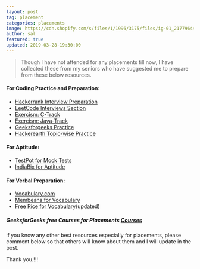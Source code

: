 ```yaml
---
layout: post
tag: placement
categories: placements
image: https://cdn.shopify.com/s/files/1/1996/3175/files/ig-01_21779644-cf0a-43bc-8273-81e55257ccb6_345x345_crop_top@2x.png?v=1495384839
author: sal
featured: true
updated: 2019-03-28-19:30:00
---
```


> Though I have not attended for any placements till now, I have collected these from my seniors who have suggested me to prepare from these below resources.

#### For Coding Practice and Preparation:

- [Hackerrank Interview Preparation](https://www.hackerrank.com/interview/interview-preparation-kit)
- [LeetCode Interviews Section](https://leetcode.com/explore/interview/)
- [Exercism: C-Track](https://exercism.io/my/tracks/c)
- [Exercism: Java-Track](https://exercism.io/my/tracks/java)
- [Geeksforgeeks Practice](https://practice.geeksforgeeks.org/)
- [Hackerearth Topic-wise Practice](https://www.hackerearth.com/practice/)

#### For Aptitude:

- [TestPot for Mock Tests](https://testpot.com/)
- [IndiaBix for Aptitude](https://www.indiabix.com/)

#### For Verbal Preparation: 

- [Vocabulary.com ](https://www.vocabulary.com/)
- [Membeans for Vocabulary](https://membean.com)
- [Free Rice for Vocabulary](https://beta.freerice.com)(updated)

##### GeeksforGeeks free Courses for Placements [Courses](https://practice.geeksforgeeks.org/courses/)

if you know any other best resources especially for placements, please comment below so that others will know about them and I will update in the post.

Thank you.!!!


